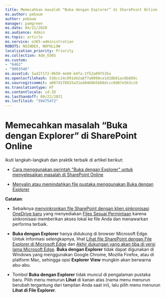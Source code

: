 ```yaml
---
title: Memecahkan masalah “Buka dengan Explorer” di SharePoint Online
ms.author: pebaum
author: pebaum
manager: pamgreen
ms.date: 04/21/2020
ms.audience: Admin
ms.topic: article
ms.service: o365-administration
ROBOTS: NOINDEX, NOFOLLOW
localization_priority: Priority
ms.collection: Adm_O365
ms.custom:
- "6462"
- "9003546"
ms.assetid: 5ad2f1f2-9650-4eb0-b4fa-2f52a09f535a
ms.openlocfilehash: 538cc24c091d42a8f7a8998ce1d18b61ac0b689c
ms.sourcegitcommit: a097d1f8915a31ed8460b5b68dccc8d87e563cc0
ms.translationtype: HT
ms.contentlocale: id-ID
ms.lasthandoff: 09/22/2021
ms.locfileid: "59475472"
---
```

# <a name="troubleshoot-open-with-explorer-issues-in-sharepoint-online"></a>Memecahkan masalah “Buka dengan Explorer” di SharePoint Online

Ikuti langkah-langkah dan praktik terbaik di artikel berikut:

- [Cara menggunakan perintah "Buka dengan Explorer" untuk menyelesaikan masalah di SharePoint Online](https://docs.microsoft.com/sharepoint/troubleshoot/lists-and-libraries/troubleshoot-issues-using-open-with-explorer)

- [Menyalin atau memindahkan file pustaka menggunakan Buka dengan Explorer](https://support.microsoft.com/office/copy-or-move-library-files-by-using-open-with-explorer-aaee7bfb-e2a1-42ee-8fc0-bcc0754f04d2?ui=en-us&rs=en-us&ad=us)

**Catatan**:
- Sebaiknya [menyinkronkan file SharePoint dengan klien sinkronisasi OneDrive baru](https://support.microsoft.com/office/sync-sharepoint-and-teams-files-with-your-computer-6de9ede8-5b6e-4503-80b2-6190f3354a88?ui=en-us&rs=en-us&ad=us) yang menyediakan [Files Sesuai Permintaan](https://support.microsoft.com/office/save-disk-space-with-onedrive-files-on-demand-for-windows-10-0e6860d3-d9f3-4971-b321-7092438fb38e?ui=en-us&rs=en-us&ad=us) karena sinkronisasi memberikan akses lokal ke file Anda dan menawarkan performa terbaik.

- **Buka dengan Explorer** hanya didukung di browser Microsoft Edge. Untuk informasi selengkapnya, lihat [Lihat file SharePoint dengan File Explorer di Microsoft Edge](https://docs.microsoft.com/SharePoint/sharepoint-view-in-edge) dan [Akhir dukungan yang akan tiba di versi lama Microsoft Edge](https://docs.microsoft.com/lifecycle/announcements/m365-ie11-microsoft-edge-legacy). **Buka dengan Explorer** tidak dapat digunakan di Windows yang menggunakan Google Chrome, Mozilla Firefox, atau di platform Mac, sehingga opsi **Explorer View** mungkin akan berwarna abu-abu.

- Tombol **Buka dengan Explorer** tidak muncul di pengalaman pustaka baru. Pilih menu menurun **Lihat** di kanan atas (nama menu menurun berubah tergantung dari tampilan Anda saat ini), lalu pilih menu menurun **Lihat di File Explorer**.

